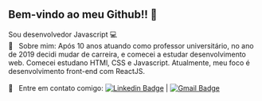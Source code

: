 ## Bem-vindo ao meu Github!! 👋

Sou desenvolvedor Javascript :computer:
<br/> 💬  &nbsp; Sobre mim: Após 10 anos atuando como professor universitário, no ano de 2019 decidi mudar de carreira, e comecei a estudar desenvolvimento web. Comecei estudano HTMl, CSS e Javascript. Atualmente, meu foco é desenvolvimento front-end com ReactJS.
<br/>
<br/> :email: &nbsp; Entre em contato comigo: [![Linkedin Badge](https://img.shields.io/badge/-MarceloVasques-blue?style=flat-square&logo=Linkedin&logoColor=white&link=https://www.linkedin.com/in/marcelovqvd/)](https://www.linkedin.com/in/marcelovqvd/) 
| 
[![Gmail Badge](https://img.shields.io/badge/-marcelovqvd@gmail.com-c14438?style=flat-square&logo=Gmail&logoColor=white&link=mailto:marcelovqvd@gmail.com)](mailto:marcelovqvd@gmail.com)
